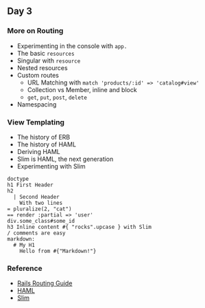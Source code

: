 ## Day 3

### More on Routing

* Experimenting in the console with `app.`
* The basic `resources`
* Singular with `resource`
* Nested resources
* Custom routes
  * URL Matching with `match 'products/:id' => 'catalog#view'`
  * Collection vs Member, inline and block
  * `get`, `put`, `post`, `delete`
* Namespacing

### View Templating

* The history of ERB
* The history of HAML
* Deriving HAML
* Slim is HAML, the next generation
* Experimenting with Slim

```
doctype
h1 First Header
h2
  | Second Header
    With two lines
= pluralize(2, "cat")
== render :partial => 'user'
div.some_class#some_id
h3 Inline content #{ "rocks".upcase } with Slim
/ comments are easy
markdown:
  # My H1
    Hello from #{"Markdown!"}
```

### Reference

* [Rails Routing Guide](http://guides.rubyonrails.org/routing.html)
* [HAML](http://haml-lang.com/)
* [Slim](http://slim-lang.com/) 


